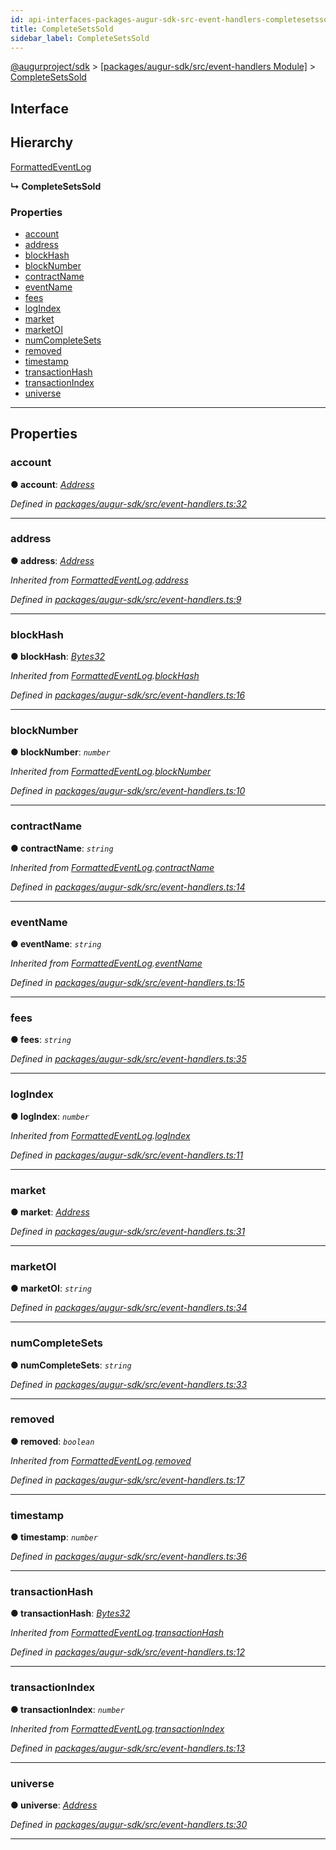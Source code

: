 ```yaml
---
id: api-interfaces-packages-augur-sdk-src-event-handlers-completesetssold
title: CompleteSetsSold
sidebar_label: CompleteSetsSold
---
```


[@augurproject/sdk](api-readme.md) > [[packages/augur-sdk/src/event-handlers Module]](api-modules-packages-augur-sdk-src-event-handlers-module.md) > [CompleteSetsSold](api-interfaces-packages-augur-sdk-src-event-handlers-completesetssold.md)

## Interface

## Hierarchy

 [FormattedEventLog](api-interfaces-packages-augur-sdk-src-event-handlers-formattedeventlog.md)

**↳ CompleteSetsSold**

### Properties

* [account](api-interfaces-packages-augur-sdk-src-event-handlers-completesetssold.md#account)
* [address](api-interfaces-packages-augur-sdk-src-event-handlers-completesetssold.md#address)
* [blockHash](api-interfaces-packages-augur-sdk-src-event-handlers-completesetssold.md#blockhash)
* [blockNumber](api-interfaces-packages-augur-sdk-src-event-handlers-completesetssold.md#blocknumber)
* [contractName](api-interfaces-packages-augur-sdk-src-event-handlers-completesetssold.md#contractname)
* [eventName](api-interfaces-packages-augur-sdk-src-event-handlers-completesetssold.md#eventname)
* [fees](api-interfaces-packages-augur-sdk-src-event-handlers-completesetssold.md#fees)
* [logIndex](api-interfaces-packages-augur-sdk-src-event-handlers-completesetssold.md#logindex)
* [market](api-interfaces-packages-augur-sdk-src-event-handlers-completesetssold.md#market)
* [marketOI](api-interfaces-packages-augur-sdk-src-event-handlers-completesetssold.md#marketoi)
* [numCompleteSets](api-interfaces-packages-augur-sdk-src-event-handlers-completesetssold.md#numcompletesets)
* [removed](api-interfaces-packages-augur-sdk-src-event-handlers-completesetssold.md#removed)
* [timestamp](api-interfaces-packages-augur-sdk-src-event-handlers-completesetssold.md#timestamp)
* [transactionHash](api-interfaces-packages-augur-sdk-src-event-handlers-completesetssold.md#transactionhash)
* [transactionIndex](api-interfaces-packages-augur-sdk-src-event-handlers-completesetssold.md#transactionindex)
* [universe](api-interfaces-packages-augur-sdk-src-event-handlers-completesetssold.md#universe)

---

## Properties

<a id="account"></a>

###  account

**● account**: *[Address](api-modules-packages-augur-sdk-src-event-handlers-module.md#address)*

*Defined in [packages/augur-sdk/src/event-handlers.ts:32](https://github.com/AugurProject/augur/blob/bae2172ca0/packages/augur-sdk/src/event-handlers.ts#L32)*

___
<a id="address"></a>

###  address

**● address**: *[Address](api-modules-packages-augur-sdk-src-event-handlers-module.md#address)*

*Inherited from [FormattedEventLog](api-interfaces-packages-augur-sdk-src-event-handlers-formattedeventlog.md).[address](api-interfaces-packages-augur-sdk-src-event-handlers-formattedeventlog.md#address)*

*Defined in [packages/augur-sdk/src/event-handlers.ts:9](https://github.com/AugurProject/augur/blob/bae2172ca0/packages/augur-sdk/src/event-handlers.ts#L9)*

___
<a id="blockhash"></a>

###  blockHash

**● blockHash**: *[Bytes32](api-modules-packages-augur-sdk-src-event-handlers-module.md#bytes32)*

*Inherited from [FormattedEventLog](api-interfaces-packages-augur-sdk-src-event-handlers-formattedeventlog.md).[blockHash](api-interfaces-packages-augur-sdk-src-event-handlers-formattedeventlog.md#blockhash)*

*Defined in [packages/augur-sdk/src/event-handlers.ts:16](https://github.com/AugurProject/augur/blob/bae2172ca0/packages/augur-sdk/src/event-handlers.ts#L16)*

___
<a id="blocknumber"></a>

###  blockNumber

**● blockNumber**: *`number`*

*Inherited from [FormattedEventLog](api-interfaces-packages-augur-sdk-src-event-handlers-formattedeventlog.md).[blockNumber](api-interfaces-packages-augur-sdk-src-event-handlers-formattedeventlog.md#blocknumber)*

*Defined in [packages/augur-sdk/src/event-handlers.ts:10](https://github.com/AugurProject/augur/blob/bae2172ca0/packages/augur-sdk/src/event-handlers.ts#L10)*

___
<a id="contractname"></a>

###  contractName

**● contractName**: *`string`*

*Inherited from [FormattedEventLog](api-interfaces-packages-augur-sdk-src-event-handlers-formattedeventlog.md).[contractName](api-interfaces-packages-augur-sdk-src-event-handlers-formattedeventlog.md#contractname)*

*Defined in [packages/augur-sdk/src/event-handlers.ts:14](https://github.com/AugurProject/augur/blob/bae2172ca0/packages/augur-sdk/src/event-handlers.ts#L14)*

___
<a id="eventname"></a>

###  eventName

**● eventName**: *`string`*

*Inherited from [FormattedEventLog](api-interfaces-packages-augur-sdk-src-event-handlers-formattedeventlog.md).[eventName](api-interfaces-packages-augur-sdk-src-event-handlers-formattedeventlog.md#eventname)*

*Defined in [packages/augur-sdk/src/event-handlers.ts:15](https://github.com/AugurProject/augur/blob/bae2172ca0/packages/augur-sdk/src/event-handlers.ts#L15)*

___
<a id="fees"></a>

###  fees

**● fees**: *`string`*

*Defined in [packages/augur-sdk/src/event-handlers.ts:35](https://github.com/AugurProject/augur/blob/bae2172ca0/packages/augur-sdk/src/event-handlers.ts#L35)*

___
<a id="logindex"></a>

###  logIndex

**● logIndex**: *`number`*

*Inherited from [FormattedEventLog](api-interfaces-packages-augur-sdk-src-event-handlers-formattedeventlog.md).[logIndex](api-interfaces-packages-augur-sdk-src-event-handlers-formattedeventlog.md#logindex)*

*Defined in [packages/augur-sdk/src/event-handlers.ts:11](https://github.com/AugurProject/augur/blob/bae2172ca0/packages/augur-sdk/src/event-handlers.ts#L11)*

___
<a id="market"></a>

###  market

**● market**: *[Address](api-modules-packages-augur-sdk-src-event-handlers-module.md#address)*

*Defined in [packages/augur-sdk/src/event-handlers.ts:31](https://github.com/AugurProject/augur/blob/bae2172ca0/packages/augur-sdk/src/event-handlers.ts#L31)*

___
<a id="marketoi"></a>

###  marketOI

**● marketOI**: *`string`*

*Defined in [packages/augur-sdk/src/event-handlers.ts:34](https://github.com/AugurProject/augur/blob/bae2172ca0/packages/augur-sdk/src/event-handlers.ts#L34)*

___
<a id="numcompletesets"></a>

###  numCompleteSets

**● numCompleteSets**: *`string`*

*Defined in [packages/augur-sdk/src/event-handlers.ts:33](https://github.com/AugurProject/augur/blob/bae2172ca0/packages/augur-sdk/src/event-handlers.ts#L33)*

___
<a id="removed"></a>

###  removed

**● removed**: *`boolean`*

*Inherited from [FormattedEventLog](api-interfaces-packages-augur-sdk-src-event-handlers-formattedeventlog.md).[removed](api-interfaces-packages-augur-sdk-src-event-handlers-formattedeventlog.md#removed)*

*Defined in [packages/augur-sdk/src/event-handlers.ts:17](https://github.com/AugurProject/augur/blob/bae2172ca0/packages/augur-sdk/src/event-handlers.ts#L17)*

___
<a id="timestamp"></a>

###  timestamp

**● timestamp**: *`number`*

*Defined in [packages/augur-sdk/src/event-handlers.ts:36](https://github.com/AugurProject/augur/blob/bae2172ca0/packages/augur-sdk/src/event-handlers.ts#L36)*

___
<a id="transactionhash"></a>

###  transactionHash

**● transactionHash**: *[Bytes32](api-modules-packages-augur-sdk-src-event-handlers-module.md#bytes32)*

*Inherited from [FormattedEventLog](api-interfaces-packages-augur-sdk-src-event-handlers-formattedeventlog.md).[transactionHash](api-interfaces-packages-augur-sdk-src-event-handlers-formattedeventlog.md#transactionhash)*

*Defined in [packages/augur-sdk/src/event-handlers.ts:12](https://github.com/AugurProject/augur/blob/bae2172ca0/packages/augur-sdk/src/event-handlers.ts#L12)*

___
<a id="transactionindex"></a>

###  transactionIndex

**● transactionIndex**: *`number`*

*Inherited from [FormattedEventLog](api-interfaces-packages-augur-sdk-src-event-handlers-formattedeventlog.md).[transactionIndex](api-interfaces-packages-augur-sdk-src-event-handlers-formattedeventlog.md#transactionindex)*

*Defined in [packages/augur-sdk/src/event-handlers.ts:13](https://github.com/AugurProject/augur/blob/bae2172ca0/packages/augur-sdk/src/event-handlers.ts#L13)*

___
<a id="universe"></a>

###  universe

**● universe**: *[Address](api-modules-packages-augur-sdk-src-event-handlers-module.md#address)*

*Defined in [packages/augur-sdk/src/event-handlers.ts:30](https://github.com/AugurProject/augur/blob/bae2172ca0/packages/augur-sdk/src/event-handlers.ts#L30)*

___

